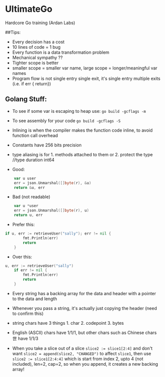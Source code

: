 # UltimateGo
Hardcore Go training (Ardan Labs)

##Tips:

- Every decision has a cost 
- 10 lines of code = 1 bug
- Every function is a data transformation problem 
- Mechanical sympathy ??
- Tighter scope is better
- smaller scope = smaller var name, large scope = longer/meaningful var names
- Program flow is not single entry single exit, it's single entry multiple exits (i.e. if err { return})


## Golang Stuff:

- To see if some var is escaping to heap use: `go build -gcflags -m`
- To see assembly for your code `go build -gcflags -S`
- Inlining is when the compiler makes the function code inline, to avoid function call overhead
- Constants have 256 bits precision 
- type aliasing is for 1. methods attached to them or 2. protect the type //type duration int64

- Good:
```go
    var u user
	err = json.Unmarshal([]byte(r), &u)
	return &u, err
```
- Bad (not readable)
```go
    var u *user
	err = json.Unmarshal([]byte(r), u)
	return u, err
```

- Prefer this:
```go
if u, err := retrieveUser("sally"); err != nil {
		fmt.Println(err)
		return
	}
```
- Over this:
```go
u, err := retrieveUser("sally")
	if err != nil {
		fmt.Println(err)
		return
	}
```

- Every string has a backing array for the data and header with a pointer to the data and length
- Whenever you pass a string, it's actually just copying the header (need to confirm this)

- string chars have 3 things 1. char 2. codepoint 3. bytes
- English (ASCII) chars have 1/1/1, but other chars such as Chinese chars 世 have 1/1/3 

- When you take a slice out of a slice `slice2 := slice1[2:4]` and don't want `slice2 = append(slice2, "CHANGED")` to affect `slice1`, then use `slice2 := slice1[2:4:4]` which is start from index 2, upto 4 (not included), len=2, cap=2, so when you append, it creates a new backing array! 
